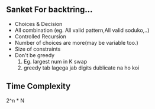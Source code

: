 ## Sanket For backtring...
- Choices & Decision
- All combination (eg. All valid pattern,All valid soduko,..)
- Controlled Recursion
- Number of choices are more(may  be variable too.)
- Size of constraints
- Don't be greedy
  1. Eg. largest num in K swap
  2. greedy tab lagega jab digits dublicate na ho koi



## Time Complexity
2^n * N